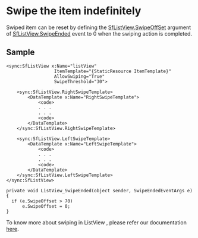 # Swipe the item indefinitely

Swiped item can be reset by defining the [SfListView.SwipeOffSet](https://help.syncfusion.com/cr/cref_files/xamarin/Syncfusion.SfListView.XForms~Syncfusion.ListView.XForms.SwipeEndedEventArgs~SwipeOffset.html) argument of [SfListView.SwipeEnded](https://help.syncfusion.com/cr/cref_files/xamarin/Syncfusion.SfListView.XForms~Syncfusion.ListView.XForms.SfListView~SwipeEnded_EV.html) event to 0 when the swiping action is completed.

## Sample

```xaml
<sync:SfListView x:Name="listView"
                  ItemTemplate="{StaticResource ItemTemplate}"
                  AllowSwiping="True"
                  SwipeThreshold="30">
    
    <sync:SfListView.RightSwipeTemplate>
        <DataTemplate x:Name="RightSwipeTemplate">
            <code>
            . . .
            . . .
            <code>
        </DataTemplate>
    </sync:SfListView.RightSwipeTemplate>

    <sync:SfListView.LeftSwipeTemplate>
        <DataTemplate x:Name="LeftSwipeTemplate">
            <code>
            . . .
            . . .
            <code>
        </DataTemplate>
    </sync:SfListView.LeftSwipeTemplate>
</sync:SfListView>
```

```
private void ListView_SwipeEnded(object sender, SwipeEndedEventArgs e)
{
  if (e.SwipeOffset > 70)
      e.SwipeOffset = 0;
}
```
To know more about swiping in ListView , please refer our documentation [here](https://help.syncfusion.com/xamarin/sflistview/swiping).